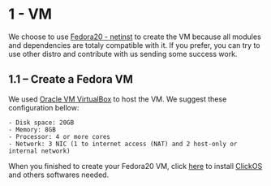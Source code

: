 # 1 - VM

We choose to use [Fedora20 - netinst](http://fedoraproject.org/en/download-splash?file=http://download.fedoraproject.org/pub/fedora/linux/releases/20/Fedora/x86_64/iso/Fedora-20-x86_64-netinst.iso) to create the VM because  all modules and dependencies are totaly compatible with it. If you prefer, you can try to use other distro and contribute with us sending some success work.

## 1.1 – Create a Fedora VM

We used [Oracle VM VirtualBox](https://www.virtualbox.org/) to host the VM. We suggest these configuration bellow:

```
- Disk space: 20GB
- Memory: 8GB
- Processor: 4 or more cores
- Network: 3 NIC (1 to internet access (NAT) and 2 host-only or internal network)
```





When you finished to create your Fedora20 VM, click [here](/2_install_ClickOS.md) to install [ClickOS](http://cnp.neclab.eu/getting-started#clickos) and others softwares needed.
